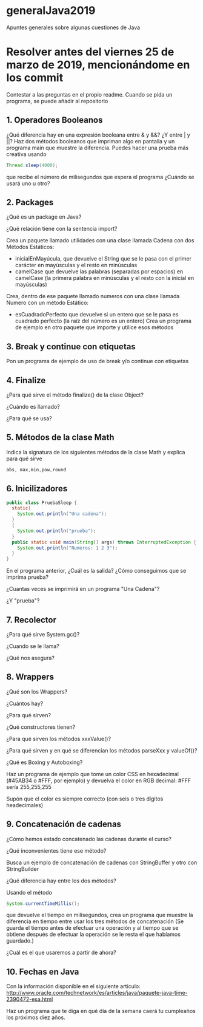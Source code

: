# generalJava2019
Apuntes generales sobre algunas cuestiones de Java

# Resolver antes del viernes 25 de marzo de 2019, mencionándome en los commit
Contestar a las preguntas en el propio readme. Cuando se pida un programa, se puede añadir al repositorio

## 1. Operadores Booleanos

¿Qué diferencia hay en una expresión booleana entre & y &&?
¿Y entre | y ||?
Haz dos métodos booleanos que impriman algo en pantalla y un programa main que muestre la diferencia. Puedes hacer una prueba más creativa usando
```java
Thread.sleep(4000);
```
que recibe el número de milisegundos que espera el programa
¿Cuándo se usará uno u otro?

## 2. Packages

¿Qué es un package en Java?

¿Qué relación tiene con la sentencia import?

Crea un paquete llamado utilidades con una clase llamada Cadena con dos Métodos Estáticos:

* inicialEnMayúcula, que devuelve el String que se le pasa con el primer carácter en mayúsculas y el resto en minúsculas
* camelCase que devuelve las palabras (separadas por espacios) en camelCase (la primera palabra en minúsculas y el resto con la inicial en mayúsculas)

Crea, dentro de ese paquete llamado numeros con una clase llamada Numero con un  método Estático:

* esCuadradoPerfecto que devuelve si un entero que se le pasa es cuadrado perfecto (la raíz del número es un entero)
Crea un programa de ejemplo en otro paquete que importe y utilice esos métodos

## 3. Break y continue con etiquetas

Pon un programa de ejemplo de uso de break y/o continue con etiquetas

## 4. Finalize

¿Para qué sirve el método finalize() de la clase Object?

¿Cuándo es llamado?

¿Para qué se usa?

## 5. Métodos de la clase Math

Indica la signatura de los siguientes métodos de la clase Math y explica para qué sirve

```java
abs, max,min,pow,round
```

## 6. Inicilizadores

```java
public class PruebaSleep {
  static{
    System.out.println("Una cadena");
  }
  {
    System.out.println("prueba");
  }
  public static void main(String[] args) throws InterruptedException {
    System.out.println("Numeros: 1 2 3");
  }
}
```
En el programa anterior, ¿Cuál es la salida?
¿Cómo conseguimos que se imprima prueba?

¿Cuantas veces se imprimirá en un programa "Una Cadena"?

¿Y "prueba"?

## 7. Recolector


¿Para qué sirve System.gc()?

¿Cuando se le llama?

¿Qué nos asegura?

## 8. Wrappers

¿Qué son los Wrappers?

¿Cuántos hay?

¿Para qué sirven?

¿Qué constructores tienen?

¿Para qué sirven los métodos xxxValue()?

¿Para qué sirven y en qué se diferencian los métodos parseXxx y valueOf()?

¿Qué es Boxing y Autoboxing?

Haz un programa de ejemplo que tome un color CSS en hexadecimal (#45AB34 o #FFF, por ejemplo) y devuelva el color en RGB decimal: #FFF sería 255,255,255

Supón que el color es siempre correcto (con seis o tres dígitos headecimales)

## 9. Concatenación de cadenas


¿Cómo hemos estado concatenado las cadenas durante el curso?

¿Qué inconvenientes tiene ese método?

Busca un ejemplo de concatenación de cadenas con StringBuffer y otro con StringBuilder

¿Qué diferencia hay entre los dos métodos?

Usando el método 
```java
System.currentTimeMillis();
```
que devuelve el tiempo en milisegundos, crea un programa que muestre la diferencia en tiempo entre usar los tres métodos de concatenación (Se guarda el tiempo antes de efectuar una operación y al tiempo que se obtiene después de efectuar la operación se le resta el que habíamos guardado.)

¿Cuál es el que usaremos a partir de ahora?

## 10. Fechas en Java


Con la información disponible en el siguiente artículo:
http://www.oracle.com/technetwork/es/articles/java/paquete-java-time-2390472-esa.html



Haz un programa que te diga en qué día de la semana caerá tu cumpleaños los próximos diez años.
